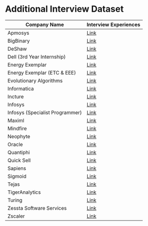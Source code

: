 # Additional Interview Dataset

| Company Name                         | Interview Experiences                                                                          |
|--------------------------------------|------------------------------------------------------------------------------------------------|
| Apmosys                              | [Link](https://drive.google.com/drive/folders/1egRDeSEwxj8Qcglx9Fu_fwQhqNC_kFg-?usp=sharing)   |
| BigBinary                            | [Link](https://drive.google.com/drive/folders/1jFFycuR_LNXcGL0g4rKIe2NoJ_DcyZuI?usp=sharing)   |
| DeShaw                               | [Link](https://drive.google.com/drive/folders/1NnhWWjnom6p8saQaASMtNk_QOnI55WEM?usp=sharing)   |
| Dell (3rd Year Internship)           | [Link](https://drive.google.com/drive/folders/1s7nYtczxnKDgEU74Wvf0sk8O8dtPNcXU?usp=sharing)   |
| Energy Exemplar                      | [Link](https://drive.google.com/drive/folders/11HVZSejxZiMXkJiUZ_OyDUR5bWo52mmO?usp=sharing)   |
| Energy Exemplar (ETC & EEE)          | [Link](https://drive.google.com/drive/folders/1moiDgWyuHKb43sAw_lqF0LA10QloyIGZ?usp=sharing)   |
| Evolutionary Algorithms              | [Link](https://drive.google.com/drive/folders/1enZ_8QngkAdU-voxBbqXUpnFhSmJX_yh?usp=sharing)   |
| Informatica                          | [Link](https://drive.google.com/drive/folders/1LQsvjXYfEXsil0JK5LBhravIgvc3kO91?usp=sharing)   |
| Incture                              | [Link](https://drive.google.com/drive/folders/1K1h4wPTt0O5OwuFewf2C2QIDOMcSUydu?usp=sharing)   |
| Infosys                              | [Link](https://drive.google.com/drive/folders/12_0mYQk4rT3lrA0Iyu1WOwJXEl6k0bL1?usp=sharing)   |
| Infosys (Specialist Programmer)      | [Link](https://drive.google.com/drive/folders/1T-lYTaDbodc3yzjwrUp3G_QFIW5VggLO?usp=sharing)   |
| Maximl                               | [Link](https://drive.google.com/drive/folders/12ve7ceMo6g4SF4bKv0IRNFKY27JoRj27?usp=sharing)   |
| Mindfire                             | [Link](https://drive.google.com/drive/folders/1NqlWc-JzDPfJhERg5zMRGgMTkvE6baQb?usp=sharing)   |
| Neophyte                             | [Link](https://drive.google.com/drive/folders/13UgJZSlgvCFdzKttBPlnZ1r1D5QDVRAG?usp=sharing)   |
| Oracle                               | [Link](https://drive.google.com/drive/folders/1Zcyb_05V3ALPdUK2OlSCQCxuDVUqQehF?usp=sharing)   |
| Quantiphi                            | [Link](https://drive.google.com/drive/folders/165LdxOweqmGEyBDEw7gTqh8oCSpK143N?usp=sharing)   |
| Quick Sell                           | [Link](https://drive.google.com/drive/folders/1uOe-E5l3fogVdeeLP1feBhnOXKKowuTI?usp=sharing)   |
| Sapiens                              | [Link](https://drive.google.com/drive/folders/1V8WGgPCrGaRW-y3DmzsiVgMuyiOhH2Lw?usp=sharing)   |
| Sigmoid                              | [Link](https://drive.google.com/drive/folders/1T-2qadjhgqyqIcMdfa4MwH7EvKNQXLkp?usp=sharing)   |
| Tejas                                | [Link](https://drive.google.com/drive/folders/1Jd5XnvSSl5y7Im2Dru8toMEWG9zzsdx8?usp=sharing)   |
| TigerAnalytics                       | [Link](https://drive.google.com/drive/folders/1MdaBD-jGfCRQMScSDlcWX_hxxRxasnBM?usp=sharing)   |
| Turing                               | [Link](https://drive.google.com/drive/folders/18osiaztRUlJf4Kerd0BpRGVy3GFpgByh?usp=sharing)   |
| Zessta Software Services             | [Link](https://drive.google.com/drive/folders/1nkFdAvaRzdlgUUw6dtbRVO8k3P2vQ79R?usp=sharing)   |
| Zscaler                              | [Link](https://drive.google.com/drive/folders/1FwGS23aUTJ7KB1WqQKQgRI8k8q_qyjeb?usp=sharing)   |
